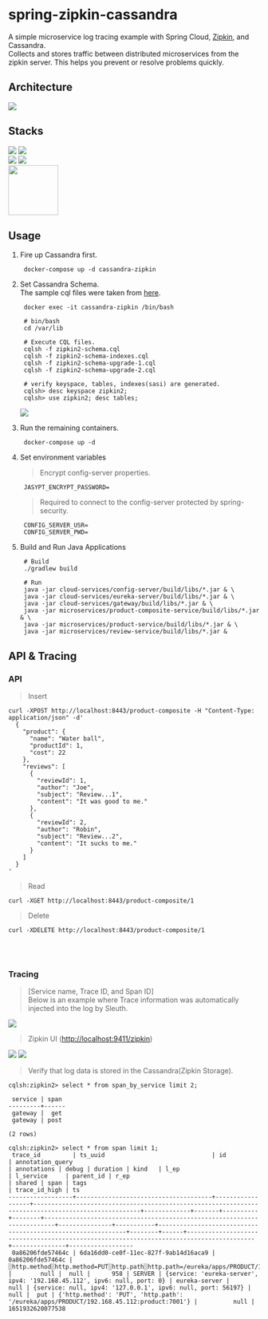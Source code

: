# spring-zipkin-cassandra
A simple microservice log tracing example with Spring Cloud, <a href="https://github.com/openzipkin/zipkin">Zipkin</a>, and Cassandra.
<br>
Collects and stores traffic between distributed microservices from the zipkin server. This helps you prevent or resolve problems quickly.

## Architecture
<img src="https://user-images.githubusercontent.com/17774927/167258866-35c9c281-3d63-45bf-8450-a58cca7d6672.png">

## Stacks
<div>
  <img src="https://img.shields.io/badge/kotlin-7f5eff?style=for-the-badge&logo=kotlin&logoColor=white">
  <img src="https://img.shields.io/badge/springboot-6DB33F?style=for-the-badge&logo=spring-boot&logoColor=white">
</div>
<div>
  <img src="https://img.shields.io/badge/apachecassandra-1287B1?style=for-the-badge&logo=apachecassandra&logoColor=white">
  <img src="https://img.shields.io/badge/mongoDB-47A248?style=for-the-badge&logo=mongoDB&logoColor=white">
</div>
<img src="https://user-images.githubusercontent.com/17774927/167259532-1348dc95-ed62-4414-ab6f-6e7030deff9c.jpg" width='100px'>

## Usage

1. Fire up Cassandra first.

        docker-compose up -d cassandra-zipkin
        
2. Set Cassandra Schema.
<br>The sample cql files were taken from <a href="https://github.com/openzipkin/zipkin/tree/master/zipkin-storage/cassandra">here</a>.
        
        docker exec -it cassandra-zipkin /bin/bash
        
        # bin/bash
        cd /var/lib
        
        # Execute CQL files.
        cqlsh -f zipkin2-schema.cql
        cqlsh -f zipkin2-schema-indexes.cql
        cqlsh -f zipkin2-schema-upgrade-1.cql
        cqlsh -f zipkin2-schema-upgrade-2.cql
        
        # verify keyspace, tables, indexes(sasi) are generated.
        cqlsh> desc keyspace zipkin2;
        cqlsh> use zipkin2; desc tables;

      <img src="https://user-images.githubusercontent.com/17774927/167257152-0c9b94b3-693b-4a59-8903-ff30687dac9c.png">

3. Run the remaining containers.
      
        docker-compose up -d

4. Set environment variables

      > Encrypt config-server properties.

        JASYPT_ENCRYPT_PASSWORD=

      > Required to connect to the config-server protected by spring-security.

        CONFIG_SERVER_USR=
        CONFIG_SERVER_PWD=
          
5. Build and Run Java Applications

        # Build
        ./gradlew build
        
        # Run
        java -jar cloud-services/config-server/build/libs/*.jar & \
        java -jar cloud-services/eureka-server/build/libs/*.jar & \
        java -jar cloud-services/gateway/build/libs/*.jar & \
        java -jar microservices/product-composite-service/build/libs/*.jar & \
        java -jar microservices/product-service/build/libs/*.jar & \
        java -jar microservices/review-service/build/libs/*.jar &
        
## API & Tracing

### API
> Insert

    curl -XPOST http://localhost:8443/product-composite -H "Content-Type: application/json" -d'
      {
        "product": {
          "name": "Water ball",
          "productId": 1,
          "cost": 22
        },
        "reviews": [
          {
            "reviewId": 1,
            "author": "Joe",
            "subject": "Review...1",
            "content": "It was good to me."
          },
          {
            "reviewId": 2,
            "author": "Robin",
            "subject": "Review...2",
            "content": "It sucks to me."
          }
        ]
      }
    '
    
> Read

    curl -XGET http://localhost:8443/product-composite/1 
    
> Delete

    curl -XDELETE http://localhost:8443/product-composite/1

<br><br>
### Tracing

> [Service name, Trace ID, and Span ID]
<br>Below is an example where Trace information was automatically injected into the log by Sleuth.
<img src="https://user-images.githubusercontent.com/17774927/167258140-4f4f0d55-e8d6-40a2-a9a4-7154b308caf6.png">
<br>

> Zipkin UI (<a href="http://localhost:9411/zipkin">http://localhost:9411/zipkin</a>)
<img src="https://user-images.githubusercontent.com/17774927/167257940-21b02b55-870b-42fc-8eaf-677b86a82f4b.png">
<img src="https://user-images.githubusercontent.com/17774927/167257953-cbdb9446-0631-4491-ba8f-575b0a768b0a.png">

> Verify that log data is stored in the Cassandra(Zipkin Storage).

    cqlsh:zipkin2> select * from span_by_service limit 2;

     service | span
    ---------+------
     gateway |  get
     gateway | post

    (2 rows)
    
    cqlsh:zipkin2> select * from span limit 1;
     trace_id         | ts_uuid                              | id               | annotation_query                                                                                   | annotations | debug | duration | kind   | l_ep                                                                    | l_service     | parent_id | r_ep                                                        | shared | span | tags                                                                                    | trace_id_high | ts
    ------------------+--------------------------------------+------------------+----------------------------------------------------------------------------------------------------+-------------+-------+----------+--------+-------------------------------------------------------------------------+---------------+-----------+-------------------------------------------------------------+--------+------+-----------------------------------------------------------------------------------------+---------------+------------------
     0a86206fde57464c | 6da16dd0-ce0f-11ec-827f-9ab14d16aca9 | 0a86206fde57464c | ░http.method░http.method=PUT░http.path░http.path=/eureka/apps/PRODUCT/192.168.45.112:product:7001░ |        null |  null |      958 | SERVER | {service: 'eureka-server', ipv4: '192.168.45.112', ipv6: null, port: 0} | eureka-server |      null | {service: null, ipv4: '127.0.0.1', ipv6: null, port: 56197} |   null |  put | {'http.method': 'PUT', 'http.path': '/eureka/apps/PRODUCT/192.168.45.112:product:7001'} |          null | 1651932620077538
